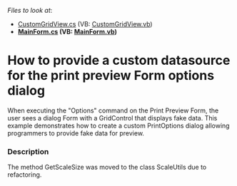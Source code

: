 <!-- default file list -->
*Files to look at*:

* [CustomGridView.cs](./CS/CustomPrintPreview/Grid/CustomGridView.cs) (VB: [CustomGridView.vb](./VB/CustomPrintPreview/Grid/CustomGridView.vb))
* **[MainForm.cs](./CS/CustomPrintPreview/MainForm.cs) (VB: [MainForm.vb](./VB/CustomPrintPreview/MainForm.vb))**
<!-- default file list end -->
# How to provide a custom datasource for the print preview Form options dialog


<p>When executing the "Options" command on the Print Preview Form, the user sees a dialog Form with a GridControl that displays fake data. This example demonstrates how to create a custom PrintOptions dialog allowing programmers to provide fake data for preview.</p>


<h3>Description</h3>

<p>The method GetScaleSize was moved to the class ScaleUtils due to refactoring.</p>

<br/>


